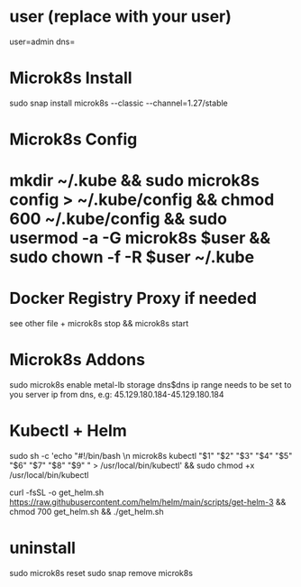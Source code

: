# user (replace with your user)
user=admin
dns=

# Microk8s Install
sudo snap install microk8s --classic --channel=1.27/stable

# Microk8s Config
# mkdir ~/.kube && sudo microk8s config > ~/.kube/config && chmod 600 ~/.kube/config && sudo usermod -a -G microk8s $user && sudo chown -f -R $user ~/.kube

# Docker Registry Proxy if needed
see other file + microk8s stop && microk8s start

# Microk8s Addons
sudo microk8s enable metal-lb storage dns$dns
ip range needs to be set to you server ip from dns, e.g: 45.129.180.184-45.129.180.184

# Kubectl + Helm
sudo sh -c 'echo "#!/bin/bash \n microk8s kubectl "\$1" "\$2" "\$3" "\$4" "\$5" "\$6" "\$7" "\$8" "\$9" " > /usr/local/bin/kubectl' && sudo chmod +x /usr/local/bin/kubectl

curl -fsSL -o get_helm.sh https://raw.githubusercontent.com/helm/helm/main/scripts/get-helm-3 && chmod 700 get_helm.sh && ./get_helm.sh

                                                                                                                                            
# uninstall
sudo microk8s reset
sudo snap remove microk8s
